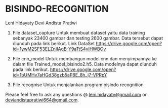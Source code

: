 # BISINDO-RECOGNITION
Leni Hidayaty 
Devi Andista Pratiwi 

1.  File dataset_capture
    Untuk membuat dataset yaitu data training sebanyak 23400 gambar dan testing 2600 gambar. Data tersebut dapat diunduh pada link berikut. 
    Link DataSet
    https://drive.google.com/open?id=1ywM2SF53ELZnIIAqB-Y9aTtS4vIHWBOv
    
2.  File cnn_model
    Untuk membangun model cnn dan menyimpannya ke dalam file Trained_model_bisindo2.h5. Data modelnya dapat diunduh pada link berikut.
    https://drive.google.com/open?id=1bUMHv7aHGd38gzb5aP8E_8h_j7-VPRpY
    
3.  File recognise
    Untuk menjalankan program bisindo recognition
    
Please feel free to ask any questions @ leni.hidayaty@gmail.com or deviandistapratiwi664@gmail.com.
